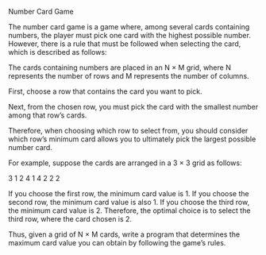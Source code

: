 Number Card Game

The number card game is a game where, among several cards containing numbers, the player must pick one card with the highest possible number. However, there is a rule that must be followed when selecting the card, which is described as follows:

The cards containing numbers are placed in an N × M grid, where N represents the number of rows and M represents the number of columns.

First, choose a row that contains the card you want to pick.

Next, from the chosen row, you must pick the card with the smallest number among that row’s cards.

Therefore, when choosing which row to select from, you should consider which row’s minimum card allows you to ultimately pick the largest possible number card.

For example, suppose the cards are arranged in a 3 × 3 grid as follows:

3   1   2
4   1   4
2   2   2


If you choose the first row, the minimum card value is 1.
If you choose the second row, the minimum card value is also 1.
If you choose the third row, the minimum card value is 2.
Therefore, the optimal choice is to select the third row, where the card chosen is 2.

Thus, given a grid of N × M cards, write a program that determines the maximum card value you can obtain by following the game’s rules.
